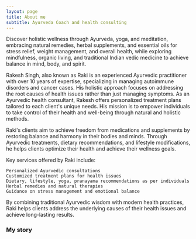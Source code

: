 ```yaml
---
layout: page
title: About me
subtitle: Ayurveda Coach and health consulting
---
```


Discover holistic wellness through Ayurveda, yoga, and meditation, embracing natural remedies, herbal supplements, and essential oils for stress relief, weight management, and overall health, while exploring mindfulness, organic living, and traditional Indian vedic medicine to achieve balance in mind, body, and spirit.

Rakesh Singh, also known as Raki is an experienced Ayurvedic practitioner with over 10 years of expertise, specializing in managing autoimmune disorders and cancer cases. His holistic approach focuses on addressing the root causes of health issues rather than just managing symptoms. As an Ayurvedic health consultant, Rakesh offers personalized treatment plans tailored to each client's unique needs. His mission is to empower individuals to take control of their health and well-being through natural and holistic methods.

Raki's clients aim to achieve freedom from medications and supplements by restoring balance and harmony in their bodies and minds. Through Ayurvedic treatments, dietary recommendations, and lifestyle modifications, he helps clients optimize their health and achieve their wellness goals.

Key services offered by Raki include:

    Personalized Ayurvedic consultations
    Customized treatment plans for health issues
    Dietary, lifestyle, yoga, pranayama recommendations as per individuals
    Herbal remedies and natural therapies
    Guidance on stress management and emotional balance

By combining traditional Ayurvedic wisdom with modern health practices, Raki helps clients address the underlying causes of their health issues and achieve long-lasting results.

### My story

